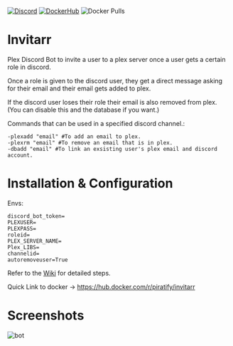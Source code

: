 [![Discord](https://img.shields.io/discord/708829995744755822?color=7289DA&label=Discord&style=for-the-badge&logo=discord)](https://discord.gg/vcxCytN) 
[![DockerHub](https://img.shields.io/badge/Docker-Hub-%23099cec?style=for-the-badge&logo=docker)](https://hub.docker.com/r/piratify/invitarr)
![Docker Pulls](https://img.shields.io/docker/pulls/piratify/invitarr?color=099cec&style=for-the-badge)
# Invitarr
Plex Discord Bot to invite a user to a plex server once a user gets a certain role in discord. 

Once a role is given to the discord user, they get a direct message asking for their email and their email gets added to plex. 

If the discord user loses their role their email is also removed from plex. (You can disable this and the database if you want.)

Commands that can be used in a specified discord channel.: 
```
-plexadd "email" #To add an email to plex. 
-plexrm "email" #To remove an email that is in plex. 
-dbadd "email" #To link an exsisting user's plex email and discord account.
```

# Installation & Configuration

Envs:

```
discord_bot_token=
PLEXUSER=
PLEXPASS=
roleid=
PLEX_SERVER_NAME=
Plex_LIBS=
channelid=
autoremoveuser=True
```

Refer to the [Wiki](https://github.com/Sleepingpirates/Invitarr/wiki) for detailed steps.

Quick Link to docker -> https://hub.docker.com/r/piratify/invitarr

# Screenshots
![bot](https://github.com/Sleepingpirates/Invitarr/blob/master/Screenshots/ss2.png)
